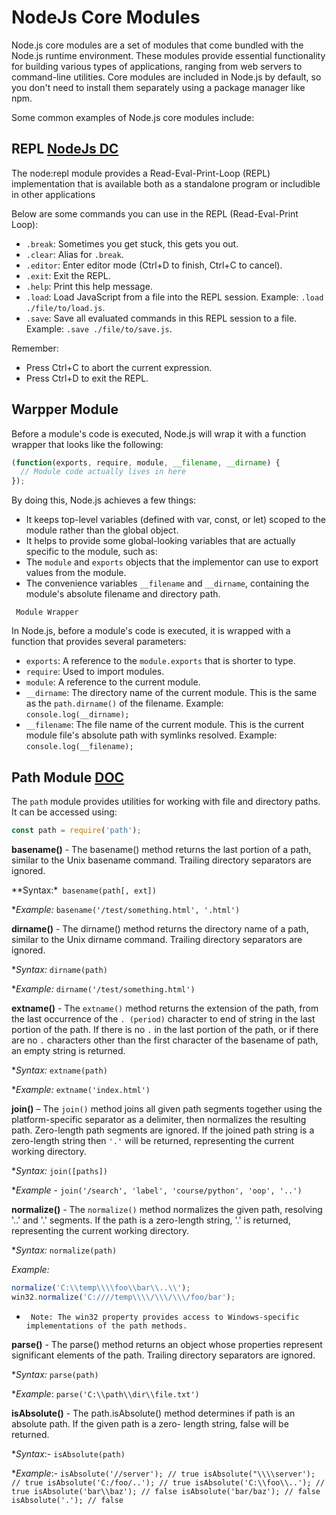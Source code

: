 # NodeJs Core Modules
Node.js core modules are a set of modules that come bundled with the Node.js runtime environment. These modules provide essential functionality for building various types of applications, ranging from web servers to command-line utilities. Core modules are included in Node.js by default, so you don't need to install them separately using a package manager like npm.

<p> Some common examples of Node.js core modules include:</p>

## REPL [NodeJs DC](https://nodejs.org/docs/latest/api/repl.html)

 <p>The node:repl module provides a Read-Eval-Print-Loop (REPL) implementation that is available both as a standalone program or includible in other applications</p>
 
Below are some commands you can use in the REPL (Read-Eval-Print Loop):

- `.break`: Sometimes you get stuck, this gets you out.
- `.clear`: Alias for `.break`.
- `.editor`: Enter editor mode (Ctrl+D to finish, Ctrl+C to cancel).
- `.exit`: Exit the REPL.
- `.help`: Print this help message.
- `.load`: Load JavaScript from a file into the REPL session. Example: `.load ./file/to/load.js`.
- `.save`: Save all evaluated commands in this REPL session to a file. Example: `.save ./file/to/save.js`.

Remember:
- Press Ctrl+C to abort the current expression.
- Press Ctrl+D to exit the REPL.

## Warpper Module
Before a module's code is executed, Node.js will wrap it with a function wrapper that looks like the following:

```javascript
(function(exports, require, module, __filename, __dirname) {
  // Module code actually lives in here
});
```
By doing this, Node.js achieves a few things:

- It keeps top-level variables (defined with var, const, or let) scoped to the module rather than the global object.
- It helps to provide some global-looking variables that are actually specific to the module, such as:
- The `module` and `exports` objects that the implementor can use to export values from the module.
- The convenience variables `__filename` and `__dirname`, containing the module's absolute filename and directory path.

` Module Wrapper`

In Node.js, before a module's code is executed, it is wrapped with a function that provides several parameters:

- `exports`: A reference to the `module.exports` that is shorter to type.
- `require`: Used to import modules.
- `module`: A reference to the current module.
- `__dirname`: The directory name of the current module. This is the same as the `path.dirname()` of the filename.
  Example: `console.log(__dirname);`
- `__filename`: The file name of the current module. This is the current module file's absolute path with symlinks resolved.
  Example: `console.log(__filename);`

 ## Path Module [DOC](https://nodejs.org/docs/latest/api/path.html)

The `path` module provides utilities for working with file and directory paths. It can be accessed using:

```javascript
const path = require('path');
```
**basename()** - The basename() method returns the last portion of a path, similar to the Unix basename command. Trailing directory separators are ignored.

**Syntax:*` basename(path[, ext])`

**Example:* `basename('/test/something.html', '.html')`

**dirname()** - The dirname() method returns the directory name of a path, similar to the Unix dirname command. Trailing directory separators are ignored.

**Syntax:* `dirname(path)`

**Example:* `dirname('/test/something.html')`

**extname()** - The `extname()` method returns the extension of the path, from the last occurrence of the `. (period)` character to end of string in the last portion of the path. If there is no `.` in the last portion of the path, or if there are no `.` characters other than the first character of the basename of path, an empty string is returned.

**Syntax:* `extname(path)`

**Example:* `extname('index.html')`

**join()** – The `join()` method joins all given path segments together using the platform-specific separator as a delimiter, then normalizes the resulting path. Zero-length path segments are ignored. If the joined path string is a zero-length string then `'.'` will be returned, representing the current working directory.

**Syntax:* `join([paths])`

**Example* - `join('/search', 'label', 'course/python', 'oop', '..')`

**normalize()** - The `normalize()` method normalizes the given path, resolving '..' and '.' segments. If the path is a zero-length string, '.' is returned, representing the current working directory.

**Syntax:* `normalize(path)`

*Example:*
```javascript
normalize('C:\\temp\\\\foo\\bar\\..\\');
win32.normalize('C:////temp\\\\/\\\/\\\/foo/bar');
```

- ` Note: The win32 property provides access to Windows-specific implementations of the path methods.`

**parse()** - The parse() method returns an object whose properties represent significant elements of the path. Trailing directory separators are ignored.

**Syntax:* `parse(path)`

**Example*: `parse('C:\\path\\dir\\file.txt')`

**isAbsolute()** - The path.isAbsolute() method determines if path is an absolute path. If the given path is a zero- length string, false will be returned.

**Syntax*:- `isAbsolute(path)`

**Example*:-
`isAbsolute('//server'); // true
isAbsolute("\\\\server'); // true
isAbsolute('C:/foo/..'); // true
isAbsolute('C:\\foo\\..'); // true
isAbsolute('bar\\baz'); // false
isAbsolute('bar/baz'); // false
isAbsolute('.'); // false`